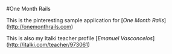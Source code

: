 #One Month Rails

This is the pinteresting sample application for 
[*One Month Rails*] (http://onemonthrails.com)

This is also my Italki teacher profile [*Emanuel Vasconcelos*] (http://italki.com/teacher/973061)